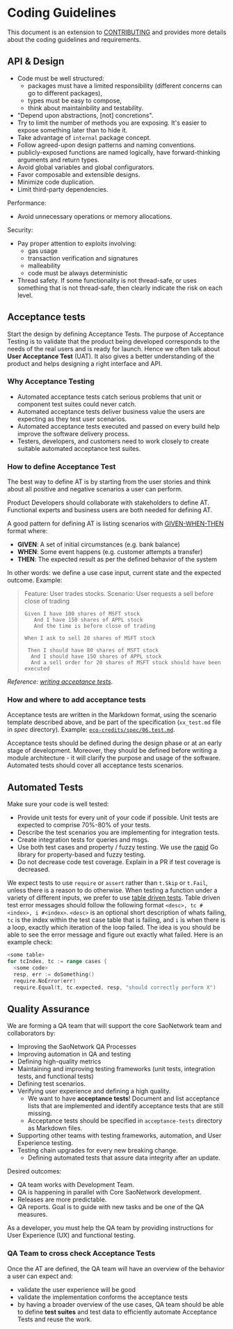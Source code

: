 # Coding Guidelines

This document is an extension to [CONTRIBUTING](./CONTRIBUTING.md) and provides more details about the coding guidelines and requirements.

## API & Design

* Code must be well structured:
    * packages must have a limited responsibility (different concerns can go to different packages),
    * types must be easy to compose,
    * think about maintainbility and testability.
* "Depend upon abstractions, [not] concretions".
* Try to limit the number of methods you are exposing. It's easier to expose something later than to hide it.
* Take advantage of `internal` package concept.
* Follow agreed-upon design patterns and naming conventions.
* publicly-exposed functions are named logically, have forward-thinking arguments and return types.
* Avoid global variables and global configurators.
* Favor composable and extensible designs.
* Minimize code duplication.
* Limit third-party dependencies.

Performance:

* Avoid unnecessary operations or memory allocations.

Security:

* Pay proper attention to exploits involving:
    * gas usage
    * transaction verification and signatures
    * malleability
    * code must be always deterministic
* Thread safety. If some functionality is not thread-safe, or uses something that is not thread-safe, then clearly indicate the risk on each level.

## Acceptance tests

Start the design by defining Acceptance Tests. The purpose of Acceptance Testing is to
validate that the product being developed corresponds to the needs of the real users
and is ready for launch. Hence we often talk about **User Acceptance Test** (UAT).
It also gives a better understanding of the product and helps designing a right interface
and API.

### Why Acceptance Testing

* Automated acceptance tests catch serious problems that unit or component test suites could never catch.
* Automated acceptance tests deliver business value the users are expecting as they test user scenarios.
* Automated acceptance tests executed and passed on every build help improve the software delivery process.
* Testers, developers, and customers need to work closely to create suitable automated acceptance test suites.

### How to define Acceptance Test

The best way to define AT is by starting from the user stories and think about all positive and negative scenarios a user can perform.

Product Developers should collaborate with stakeholders to define AT. Functional experts and business users are both needed for defining AT.

A good pattern for defining AT is listing scenarios with [GIVEN-WHEN-THEN](https://martinfowler.com/bliki/GivenWhenThen.html) format where:

* **GIVEN**: A set of initial circumstances (e.g. bank balance)
* **WHEN**: Some event happens (e.g. customer attempts a transfer)
* **THEN**: The expected result as per the defined behavior of the system

In other words: we define a use case input, current state and the expected outcome. Example:

> Feature: User trades stocks.
> Scenario: User requests a sell before close of trading
>
>     Given I have 100 shares of MSFT stock
>        And I have 150 shares of APPL stock
>        And the time is before close of trading
>
>     When I ask to sell 20 shares of MSFT stock
>
>      Then I should have 80 shares of MSFT stock
>       And I should have 150 shares of APPL stock
>       And a sell order for 20 shares of MSFT stock should have been executed

*Reference: [writing acceptance tests](https://openclassrooms.com/en/courses/4544611-write-agile-documentation-user-stories-acceptance-tests/4810081-writing-acceptance-tests)*.

### How and where to add acceptance tests

Acceptance tests are written in the Markdown format, using the scenario template described above, and be part of the specification (`xx_test.md` file in *spec* directory). Example: [`eco-credits/spec/06.test.md`](https://github.com/regen-network/regen-ledger/blob/7297783577e6cd102c5093365b573163680f36a1/x/ecocredit/spec/06_tests.md).

Acceptance tests should be defined during the design phase or at an early stage of development. Moreover, they should be defined before writing a module architecture - it will clarify the purpose and usage of the software.
Automated tests should cover all acceptance tests scenarios.

## Automated Tests

Make sure your code is well tested:

* Provide unit tests for every unit of your code if possible. Unit tests are expected to comprise 70%-80% of your tests.
* Describe the test scenarios you are implementing for integration tests.
* Create integration tests for queries and msgs.
* Use both test cases and property / fuzzy testing. We use the [rapid](pgregory.net/rapid) Go library for property-based and fuzzy testing.
* Do not decrease code test coverage. Explain in a PR if test coverage is decreased.

We expect tests to use `require` or `assert` rather than `t.Skip` or `t.Fail`,
unless there is a reason to do otherwise.
When testing a function under a variety of different inputs, we prefer to use
[table driven tests](https://github.com/golang/go/wiki/TableDrivenTests).
Table driven test error messages should follow the following format
`<desc>, tc #<index>, i #<index>`.
`<desc>` is an optional short description of whats failing, `tc` is the
index within the test case table that is failing, and `i` is when there
is a loop, exactly which iteration of the loop failed.
The idea is you should be able to see the
error message and figure out exactly what failed.
Here is an example check:

```go
<some table>
for tcIndex, tc := range cases {
  <some code>
  resp, err := doSomething()
  require.NoError(err)
  require.Equal(t, tc.expected, resp, "should correctly perform X")
```

## Quality Assurance

We are forming a QA team that will support the core SaoNetwork team and collaborators by:

* Improving the SaoNetwork QA Processes
* Improving automation in QA and testing
* Defining high-quality metrics
* Maintaining and improving testing frameworks (unit tests, integration tests, and functional tests)
* Defining test scenarios.
* Verifying user experience and defining a high quality.
    * We want to have **acceptance tests**! Document and list acceptance lists that are implemented and identify acceptance tests that are still missing.
    * Acceptance tests should be specified in `acceptance-tests` directory as Markdown files.
* Supporting other teams with testing frameworks, automation, and User Experience testing.
* Testing chain upgrades for every new breaking change.
    * Defining automated tests that assure data integrity after an update.

Desired outcomes:

* QA team works with Development Team.
* QA is happening in parallel with Core SaoNetwork development.
* Releases are more predictable.
* QA reports. Goal is to guide with new tasks and be one of the QA measures.

As a developer, you must help the QA team by providing instructions for User Experience (UX) and functional testing.

### QA Team to cross check Acceptance Tests

Once the AT are defined, the QA team will have an overview of the behavior a user can expect and:

* validate the user experience will be good
* validate the implementation conforms the acceptance tests
* by having a broader overview of the use cases, QA team should be able to define **test suites** and test data to efficiently automate Acceptance Tests and reuse the work.

